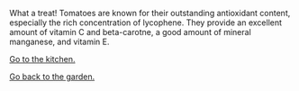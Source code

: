What a treat! Tomatoes are known for their outstanding antioxidant content, especially the rich concentration of lycophene. They provide an excellent amount of vitamin C and beta-carotne, a good amount of mineral manganese, and vitamin E.

[Go to the kitchen.](kitchen/vegetables.md)

[Go back to the garden.](choose.md)